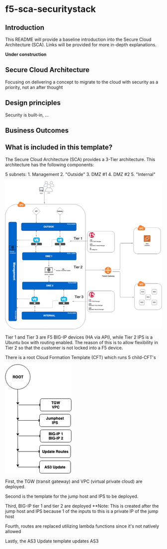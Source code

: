 # f5-sca-securitystack

## Introduction

This README will provide a baseline introduction into the Secure Cloud Architecture (SCA). Links will be provided for more in-depth explanations.


**Under construction**

## Secure Cloud Architecture

Focusing on delivering a concept to migrate to the cloud with security as a priority, not an after thought

## Design principles

Security is built-in, …

## Business Outcomes



## What is included in this template? 

The Secure Cloud Architecture (SCA) provides a 3-Tier architecture. This architecture has the following components:

5 subnets:
	1. Management 
	2. "Outside" 
	3. DMZ #1
	4. DMZ #2 
	5. "Internal" 


![Image of 3-Tier Architecture](images/SCA.jpg)




Tier 1 and Tier 3 are F5 BIG-IP devices (HA via API), while Tier 2 IPS is a Ubuntu box with routing enabled. The reason of this is to allow flexibility in Tier 2 so that the customer is not locked into a F5 device. 

There is a root Cloud Formation Template (CFT) which runs 5 child-CFT's 



![Image of CFTs](images/CFT.jpg)



First, the TGW (transit gateway) and VPC (virtual private cloud) are deployed.

Second is the template for the jump host and IPS to be deployed. 

Third, BIG-IP tier 1 and tier 2 are deployed 
**Note: This is created after the jump host and IPS because 1 of the inputs to this is a private IP of the jump host

Fourth, routes are replaced utilizing lambda functions since it's not natively allowed

Lastly, the AS3 Update template updates AS3 
